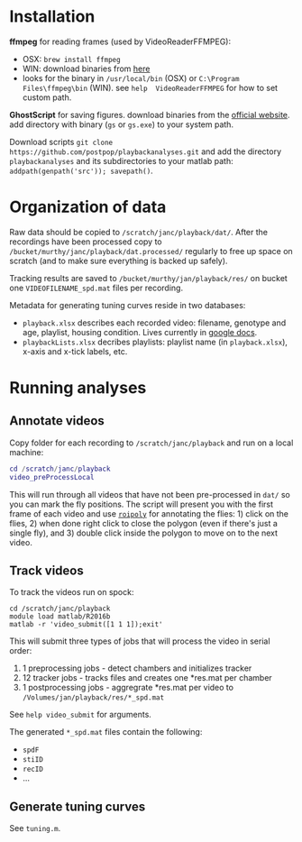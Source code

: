 # Installation
__ffmpeg__ for reading frames (used by VideoReaderFFMPEG):
- OSX: `brew install ffmpeg`
- WIN: download binaries from [here](https://ffmpeg.zeranoe.com/builds/)
- looks for the binary in `/usr/local/bin` (OSX) or `C:\Program Files\ffmpeg\bin` (WIN). see `help  VideoReaderFFMPEG` for how to set custom path.

__GhostScript__ for saving figures. download binaries from the [official website](https://www.ghostscript.com/download/gsdnld.html). add directory with binary (`gs` or `gs.exe`) to your system path.

Download scripts `git clone https://github.com/postpop/playbackanalyses.git` and add the directory `playbackanalyses` and its subdirectories to your matlab path: `addpath(genpath('src')); savepath()`.


# Organization of data
Raw data should be copied to `/scratch/janc/playback/dat/`. After the recordings have been processed copy to `/bucket/murthy/janc/playback/dat.processed/` regularly to free up space on scratch (and to make sure everything is backed up safely).

Tracking results are saved to `/bucket/murthy/jan/playback/res/` on bucket one `VIDEOFILENAME_spd.mat` files per recording.

Metadata for generating tuning curves reside in two databases:
- `playback.xlsx` describes each recorded video: filename, genotype and age, playlist, housing condition. Lives currently in [google docs](https://docs.google.com/spreadsheets/d/1Cld_cK8rZ2hDrUdq62m8VqQZ-ZFrKEkOytXEtac3WlY/edit?usp=sharing). 
- `playbackLists.xlsx` decribes playlists: playlist name (in `playback.xlsx`), x-axis and x-tick labels, etc.

# Running analyses
## Annotate videos
Copy folder for each recording to `/scratch/janc/playback` and run on a local machine:
```matlab
cd /scratch/janc/playback
video_preProcessLocal
```
This will run through all videos that have not been pre-processed in `dat/` so you can mark the fly positions. The script will present you with the first frame of each video and use [`roipoly`](https://www.mathworks.com/help/images/ref/roipoly.html) for annotating the flies: 1) click on the flies, 2) when done right click to close the polygon (even if there's just a single fly), and 3) double click inside the polygon to move on to the next video.

## Track videos
To track the videos run on spock:
```shell
cd /scratch/janc/playback
module load matlab/R2016b
matlab -r 'video_submit([1 1 1]);exit'
```
This will submit three types of jobs that will process the video in serial order:
1. 1 preprocessing jobs - detect chambers and initializes tracker
2. 12 tracker jobs - tracks files and creates one *res.mat per chamber
3. 1 postprocessing jobs - aggregrate *res.mat per video to `/Volumes/jan/playback/res/*_spd.mat` 

See `help video_submit` for arguments.

The generated `*_spd.mat` files contain the following:
- `spdF` 
- `stiID`
- `recID` 
- ...

## Generate tuning curves
See `tuning.m`.

